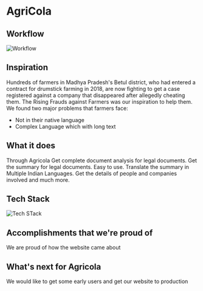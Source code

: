 # AgriCola

## Workflow
![Workflow]([url=https://i.ibb.co/ZGxMGNG/Screenshot-2021-11-04-at-4-10-47-PM.png][img]hhttps://i.ibb.co/ZGxMGNG/Screenshot-2021-11-04-at-4-10-47-PM.png[/img][/url])

## Inspiration
Hundreds of farmers in Madhya Pradesh's Betul district, who had entered a contract for drumstick farming in 2018, are now fighting to get a case registered against a company that disappeared after allegedly cheating them.
The Rising Frauds against Farmers was our inspiration to help them.
We found two major problems that farmers face:
<ul>
<li>Not in their native language</li>
<li>Complex Language which with long text</li>
</ul>

## What it does
Through Agricola Get complete document analysis for legal documents. Get the summary for legal documents. Easy to use. Translate the summary in Multiple Indian Languages. Get the details of people and companies involved and much more.


## Tech Stack
![Tech STack](https://i.ibb.co/n7zqxy6/4.png)

## Accomplishments that we're proud of
We are proud of how the website came about

## What's next for Agricola
We would like to get some early users and get our website to production
